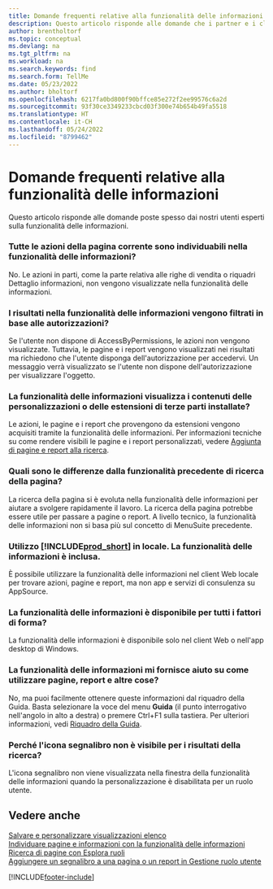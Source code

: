 ```yaml
---
title: Domande frequenti relative alla funzionalità delle informazioni
description: Questo articolo risponde alle domande che i partner e i clienti spesso chiedono sulla funzionalità delle informazioni.
author: brentholtorf
ms.topic: conceptual
ms.devlang: na
ms.tgt_pltfrm: na
ms.workload: na
ms.search.keywords: find
ms.search.form: TellMe
ms.date: 05/23/2022
ms.author: bholtorf
ms.openlocfilehash: 6217fa0bd800f90bffce85e272f2ee99576c6a2d
ms.sourcegitcommit: 93f30ce3349233cbcd03f300e74b654b49fa5518
ms.translationtype: HT
ms.contentlocale: it-CH
ms.lasthandoff: 05/24/2022
ms.locfileid: "8799462"
---
```

# <a name="tell-me-faq"></a>Domande frequenti relative alla funzionalità delle informazioni
Questo articolo risponde alle domande poste spesso dai nostri utenti esperti sulla funzionalità delle informazioni.

### <a name="are-all-actions-from-my-current-page-discoverable-in-tell-me"></a>Tutte le azioni della pagina corrente sono individuabili nella funzionalità delle informazioni?

No. Le azioni in parti, come la parte relativa alle righe di vendita o riquadri Dettaglio informazioni, non vengono visualizzate nella funzionalità delle informazioni.

### <a name="are-the-results-in-tell-me-filtered-by-permissions"></a>I risultati nella funzionalità delle informazioni vengono filtrati in base alle autorizzazioni?

Se l'utente non dispone di AccessByPermissions, le azioni non vengono visualizzate. Tuttavia, le pagine e i report vengono visualizzati nei risultati ma richiedono che l'utente disponga dell'autorizzazione per accedervi. Un messaggio verrà visualizzato se l'utente non dispone dell'autorizzazione per visualizzare l'oggetto.

### <a name="does-tell-me-display-content-from-my-customizations-or-installed-third-party-extensions"></a>La funzionalità delle informazioni visualizza i contenuti delle personalizzazioni o delle estensioni di terze parti installate?

Le azioni, le pagine e i report che provengono da estensioni vengono acquisiti tramite la funzionalità delle informazioni. Per informazioni tecniche su come rendere visibili le pagine e i report personalizzati, vedere [Aggiunta di pagine e report alla ricerca](/dynamics365/business-central/dev-itpro/developer/devenv-al-menusuite-functionality).

### <a name="what-makes-this-different-from-what-was-previously-known-as-page-search"></a>Quali sono le differenze dalla funzionalità precedente di ricerca della pagina?

La ricerca della pagina si è evoluta nella funzionalità delle informazioni per aiutare a svolgere rapidamente il lavoro. La ricerca della pagina potrebbe essere utile per passare a pagine o report. A livello tecnico, la funzionalità delle informazioni non si basa più sul concetto di MenuSuite precedente.

### <a name="i-use-on-premises-prod_short-does-that-include-tell-me"></a>Utilizzo [!INCLUDE[prod_short](includes/prod_short.md)] in locale. La funzionalità delle informazioni è inclusa.

È possibile utilizzare la funzionalità delle informazioni nel client Web locale per trovare azioni, pagine e report, ma non app e servizi di consulenza su AppSource.

### <a name="is-tell-me-available-for-all-form-factors"></a>La funzionalità delle informazioni è disponibile per tutti i fattori di forma?

La funzionalità delle informazioni è disponibile solo nel client Web o nell'app desktop di Windows.

<!-- removed in v20 because of Help pane
### Are the documentation results available in any language?
The help articles display in the language you have specified in **My Settings**, if help is available in that language.
-->

### <a name="does-tell-me-give-me-help-on-how-to-use-pages-reports-and-other-things"></a>La funzionalità delle informazioni mi fornisce aiuto su come utilizzare pagine, report e altre cose?

No, ma puoi facilmente ottenere queste informazioni dal riquadro della Guida. Basta selezionare la voce del menu **Guida** (il punto interrogativo nell'angolo in alto a destra) o premere Ctrl+F1 sulla tastiera. Per ulteriori informazioni, vedi [Riquadro della Guida](product-help-and-support.md#help-pane).

### <a name="why-dont-i-see-a-bookmark-icon-for-my-search-results"></a>Perché l'icona segnalibro non è visibile per i risultati della ricerca?

L'icona segnalibro non viene visualizzata nella finestra della funzionalità delle informazioni quando la personalizzazione è disabilitata per un ruolo utente.


## <a name="see-also"></a>Vedere anche  
[Salvare e personalizzare visualizzazioni elenco](ui-views.md)  
[Individuare pagine e informazioni con la funzionalità delle informazioni](ui-search.md)  
[Ricerca di pagine con Esplora ruoli](ui-role-explorer.md)  
[Aggiungere un segnalibro a una pagina o un report in Gestione ruolo utente](ui-bookmarks.md)


[!INCLUDE[footer-include](includes/footer-banner.md)]